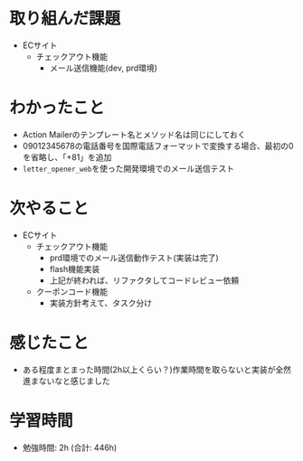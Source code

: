 # 取り組んだ課題 
+ ECサイト
  + チェックアウト機能
    + メール送信機能(dev, prd環境)
# わかったこと 
+ Action Mailerのテンプレート名とメソッド名は同じにしておく
+ 09012345678の電話番号を国際電話フォーマットで変換する場合、最初の0を省略し、「+81」を追加
+ `letter_opener_web`を使った開発環境でのメール送信テスト
# 次やること
+ ECサイト
  + チェックアウト機能
    + prd環境でのメール送信動作テスト(実装は完了)
    + flash機能実装
    + 上記が終われば、リファクタしてコードレビュー依頼
  + クーポンコード機能
    + 実装方針考えて、タスク分け
# 感じたこと
+ ある程度まとまった時間(2h以上くらい？)作業時間を取らないと実装が全然進まないなと感じました
# 学習時間  
+ 勉強時間: 2h (合計: 446h)





